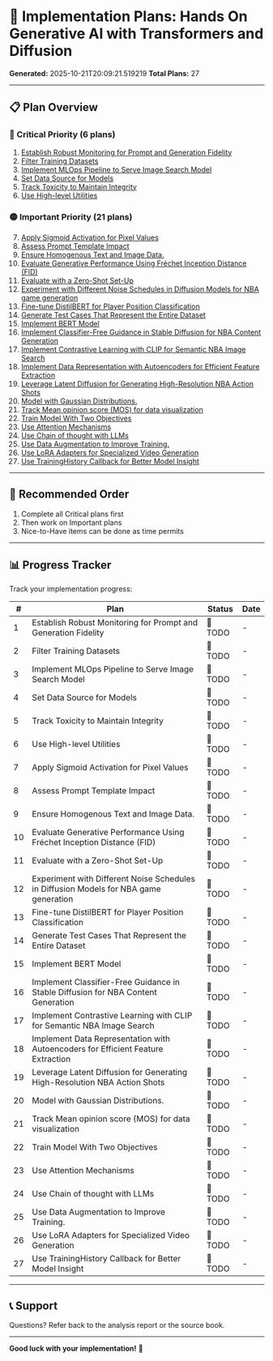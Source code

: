 # 🚀 Implementation Plans: Hands On Generative AI with Transformers and Diffusion

**Generated:** 2025-10-21T20:09:21.519219
**Total Plans:** 27

---

## 📋 Plan Overview

### 🔴 Critical Priority (6 plans)

1. [Establish Robust Monitoring for Prompt and Generation Fidelity](01_Establish_Robust_Monitoring_for_Prompt_and_Generation_Fidelity.md)
2. [Filter Training Datasets](02_Filter_Training_Datasets.md)
3. [Implement MLOps Pipeline to Serve Image Search Model](03_Implement_MLOps_Pipeline_to_Serve_Image_Search_Model.md)
4. [Set Data Source for Models](04_Set_Data_Source_for_Models.md)
5. [Track Toxicity to Maintain Integrity](05_Track_Toxicity_to_Maintain_Integrity.md)
6. [Use High-level Utilities](06_Use_High-level_Utilities.md)

### 🟡 Important Priority (21 plans)

7. [Apply Sigmoid Activation for Pixel Values](07_Apply_Sigmoid_Activation_for_Pixel_Values.md)
8. [Assess Prompt Template Impact](08_Assess_Prompt_Template_Impact.md)
9. [Ensure Homogenous Text and Image Data.](09_Ensure_Homogenous_Text_and_Image_Data.md)
10. [Evaluate Generative Performance Using Fréchet Inception Distance (FID)](10_Evaluate_Generative_Performance_Using_Fréchet_Inception_Distance_FID.md)
11. [Evaluate with a Zero-Shot Set-Up](11_Evaluate_with_a_Zero-Shot_Set-Up.md)
12. [Experiment with Different Noise Schedules in Diffusion Models for NBA game generation](12_Experiment_with_Different_Noise_Schedules_in_Diffusion_Models_for_NBA_game_generation.md)
13. [Fine-tune DistilBERT for Player Position Classification](13_Fine-tune_DistilBERT_for_Player_Position_Classification.md)
14. [Generate Test Cases That Represent the Entire Dataset](14_Generate_Test_Cases_That_Represent_the_Entire_Dataset.md)
15. [Implement BERT Model](15_Implement_BERT_Model.md)
16. [Implement Classifier-Free Guidance in Stable Diffusion for NBA Content Generation](16_Implement_Classifier-Free_Guidance_in_Stable_Diffusion_for_NBA_Content_Generation.md)
17. [Implement Contrastive Learning with CLIP for Semantic NBA Image Search](17_Implement_Contrastive_Learning_with_CLIP_for_Semantic_NBA_Image_Search.md)
18. [Implement Data Representation with Autoencoders for Efficient Feature Extraction](18_Implement_Data_Representation_with_Autoencoders_for_Efficient_Feature_Extraction.md)
19. [Leverage Latent Diffusion for Generating High-Resolution NBA Action Shots](19_Leverage_Latent_Diffusion_for_Generating_High-Resolution_NBA_Action_Shots.md)
20. [Model with Gaussian Distributions.](20_Model_with_Gaussian_Distributions.md)
21. [Track Mean opinion score (MOS) for data visualization](21_Track_Mean_opinion_score_MOS_for_data_visualization.md)
22. [Train Model With Two Objectives](22_Train_Model_With_Two_Objectives.md)
23. [Use Attention Mechanisms](23_Use_Attention_Mechanisms.md)
24. [Use Chain of thought with LLMs](24_Use_Chain_of_thought_with_LLMs.md)
25. [Use Data Augmentation to Improve Training.](25_Use_Data_Augmentation_to_Improve_Training.md)
26. [Use LoRA Adapters for Specialized Video Generation](26_Use_LoRA_Adapters_for_Specialized_Video_Generation.md)
27. [Use TrainingHistory Callback for Better Model Insight](27_Use_TrainingHistory_Callback_for_Better_Model_Insight.md)

---

## 🎯 Recommended Order

1. Complete all Critical plans first
2. Then work on Important plans
3. Nice-to-Have items can be done as time permits

---

## 📊 Progress Tracker

Track your implementation progress:

| # | Plan | Status | Date |
|---|------|--------|------|
| 1 | Establish Robust Monitoring for Prompt and Generation Fidelity | 🔲 TODO | - |
| 2 | Filter Training Datasets | 🔲 TODO | - |
| 3 | Implement MLOps Pipeline to Serve Image Search Model | 🔲 TODO | - |
| 4 | Set Data Source for Models | 🔲 TODO | - |
| 5 | Track Toxicity to Maintain Integrity | 🔲 TODO | - |
| 6 | Use High-level Utilities | 🔲 TODO | - |
| 7 | Apply Sigmoid Activation for Pixel Values | 🔲 TODO | - |
| 8 | Assess Prompt Template Impact | 🔲 TODO | - |
| 9 | Ensure Homogenous Text and Image Data. | 🔲 TODO | - |
| 10 | Evaluate Generative Performance Using Fréchet Inception Distance (FID) | 🔲 TODO | - |
| 11 | Evaluate with a Zero-Shot Set-Up | 🔲 TODO | - |
| 12 | Experiment with Different Noise Schedules in Diffusion Models for NBA game generation | 🔲 TODO | - |
| 13 | Fine-tune DistilBERT for Player Position Classification | 🔲 TODO | - |
| 14 | Generate Test Cases That Represent the Entire Dataset | 🔲 TODO | - |
| 15 | Implement BERT Model | 🔲 TODO | - |
| 16 | Implement Classifier-Free Guidance in Stable Diffusion for NBA Content Generation | 🔲 TODO | - |
| 17 | Implement Contrastive Learning with CLIP for Semantic NBA Image Search | 🔲 TODO | - |
| 18 | Implement Data Representation with Autoencoders for Efficient Feature Extraction | 🔲 TODO | - |
| 19 | Leverage Latent Diffusion for Generating High-Resolution NBA Action Shots | 🔲 TODO | - |
| 20 | Model with Gaussian Distributions. | 🔲 TODO | - |
| 21 | Track Mean opinion score (MOS) for data visualization | 🔲 TODO | - |
| 22 | Train Model With Two Objectives | 🔲 TODO | - |
| 23 | Use Attention Mechanisms | 🔲 TODO | - |
| 24 | Use Chain of thought with LLMs | 🔲 TODO | - |
| 25 | Use Data Augmentation to Improve Training. | 🔲 TODO | - |
| 26 | Use LoRA Adapters for Specialized Video Generation | 🔲 TODO | - |
| 27 | Use TrainingHistory Callback for Better Model Insight | 🔲 TODO | - |

---

## 📞 Support

Questions? Refer back to the analysis report or the source book.

---

**Good luck with your implementation!** 🚀
